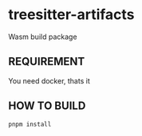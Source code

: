 # treesitter-artifacts

Wasm build package

## REQUIREMENT
You need docker, thats it

## HOW TO BUILD
```console
pnpm install
```
